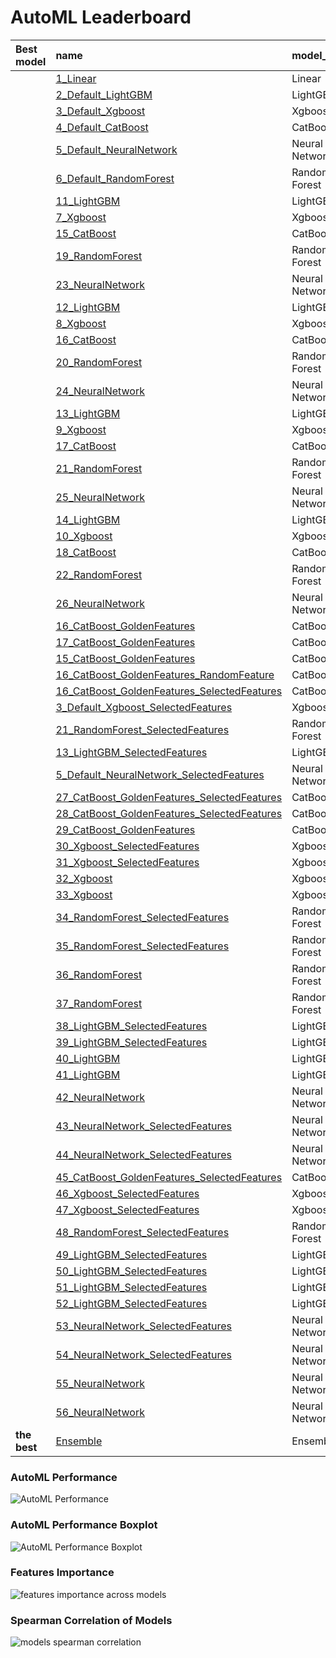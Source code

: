 # AutoML Leaderboard

| Best model   | name                                                                                                 | model_type     | metric_type   |   metric_value |   train_time |   single_prediction_time |
|:-------------|:-----------------------------------------------------------------------------------------------------|:---------------|:--------------|---------------:|-------------:|-------------------------:|
|              | [1_Linear](1_Linear/README.md)                                                                       | Linear         | logloss       |       0.692931 |        16.31 |                   0.1887 |
|              | [2_Default_LightGBM](2_Default_LightGBM/README.md)                                                   | LightGBM       | logloss       |       0.692353 |        21.33 |                   0.0923 |
|              | [3_Default_Xgboost](3_Default_Xgboost/README.md)                                                     | Xgboost        | logloss       |       0.691193 |        21.51 |                   0.1069 |
|              | [4_Default_CatBoost](4_Default_CatBoost/README.md)                                                   | CatBoost       | logloss       |       0.691206 |        25.02 |                   0.1058 |
|              | [5_Default_NeuralNetwork](5_Default_NeuralNetwork/README.md)                                         | Neural Network | logloss       |       0.693198 |        30.21 |                   0.2331 |
|              | [6_Default_RandomForest](6_Default_RandomForest/README.md)                                           | Random Forest  | logloss       |       0.691638 |        45.9  |                   0.323  |
|              | [11_LightGBM](11_LightGBM/README.md)                                                                 | LightGBM       | logloss       |       0.691933 |        23.56 |                   0.0561 |
|              | [7_Xgboost](7_Xgboost/README.md)                                                                     | Xgboost        | logloss       |       0.69189  |        18.56 |                   0.0343 |
|              | [15_CatBoost](15_CatBoost/README.md)                                                                 | CatBoost       | logloss       |       0.691007 |         7.94 |                   0.0358 |
|              | [19_RandomForest](19_RandomForest/README.md)                                                         | Random Forest  | logloss       |       0.691435 |         9.13 |                   0.1388 |
|              | [23_NeuralNetwork](23_NeuralNetwork/README.md)                                                       | Neural Network | logloss       |       0.697174 |         7.55 |                   0.056  |
|              | [12_LightGBM](12_LightGBM/README.md)                                                                 | LightGBM       | logloss       |       0.692996 |         5.36 |                   0.0123 |
|              | [8_Xgboost](8_Xgboost/README.md)                                                                     | Xgboost        | logloss       |       0.69176  |         5.54 |                   0.028  |
|              | [16_CatBoost](16_CatBoost/README.md)                                                                 | CatBoost       | logloss       |       0.690463 |         7.57 |                   0.0258 |
|              | [20_RandomForest](20_RandomForest/README.md)                                                         | Random Forest  | logloss       |       0.693228 |        12.93 |                   0.1139 |
|              | [24_NeuralNetwork](24_NeuralNetwork/README.md)                                                       | Neural Network | logloss       |       0.695749 |         7.68 |                   0.036  |
|              | [13_LightGBM](13_LightGBM/README.md)                                                                 | LightGBM       | logloss       |       0.691894 |         6.92 |                   0.016  |
|              | [9_Xgboost](9_Xgboost/README.md)                                                                     | Xgboost        | logloss       |       0.692369 |         6.42 |                   0.032  |
|              | [17_CatBoost](17_CatBoost/README.md)                                                                 | CatBoost       | logloss       |       0.69099  |         7.96 |                   0.0201 |
|              | [21_RandomForest](21_RandomForest/README.md)                                                         | Random Forest  | logloss       |       0.691392 |        20.56 |                   0.3183 |
|              | [25_NeuralNetwork](25_NeuralNetwork/README.md)                                                       | Neural Network | logloss       |       0.695669 |        36.73 |                   0.1911 |
|              | [14_LightGBM](14_LightGBM/README.md)                                                                 | LightGBM       | logloss       |       0.692303 |        22.04 |                   0.054  |
|              | [10_Xgboost](10_Xgboost/README.md)                                                                   | Xgboost        | logloss       |       0.691368 |         6.92 |                   0.041  |
|              | [18_CatBoost](18_CatBoost/README.md)                                                                 | CatBoost       | logloss       |       0.691885 |         8.16 |                   0.0343 |
|              | [22_RandomForest](22_RandomForest/README.md)                                                         | Random Forest  | logloss       |       0.692001 |        11.3  |                   0.1401 |
|              | [26_NeuralNetwork](26_NeuralNetwork/README.md)                                                       | Neural Network | logloss       |       0.69951  |        23.72 |                   0.2026 |
|              | [16_CatBoost_GoldenFeatures](16_CatBoost_GoldenFeatures/README.md)                                   | CatBoost       | logloss       |       0.688577 |        33.36 |                   0.3179 |
|              | [17_CatBoost_GoldenFeatures](17_CatBoost_GoldenFeatures/README.md)                                   | CatBoost       | logloss       |       0.68916  |        28.37 |                   0.1981 |
|              | [15_CatBoost_GoldenFeatures](15_CatBoost_GoldenFeatures/README.md)                                   | CatBoost       | logloss       |       0.689364 |        36.58 |                   0.2529 |
|              | [16_CatBoost_GoldenFeatures_RandomFeature](16_CatBoost_GoldenFeatures_RandomFeature/README.md)       | CatBoost       | logloss       |       0.68848  |        43.4  |                   0.2364 |
|              | [16_CatBoost_GoldenFeatures_SelectedFeatures](16_CatBoost_GoldenFeatures_SelectedFeatures/README.md) | CatBoost       | logloss       |       0.687796 |        25.92 |                   0.1327 |
|              | [3_Default_Xgboost_SelectedFeatures](3_Default_Xgboost_SelectedFeatures/README.md)                   | Xgboost        | logloss       |       0.690573 |        22.68 |                   0.1051 |
|              | [21_RandomForest_SelectedFeatures](21_RandomForest_SelectedFeatures/README.md)                       | Random Forest  | logloss       |       0.69129  |        33.63 |                   0.2137 |
|              | [13_LightGBM_SelectedFeatures](13_LightGBM_SelectedFeatures/README.md)                               | LightGBM       | logloss       |       0.691613 |        22.97 |                   0.048  |
|              | [5_Default_NeuralNetwork_SelectedFeatures](5_Default_NeuralNetwork_SelectedFeatures/README.md)       | Neural Network | logloss       |       0.693501 |        31.64 |                   0.1477 |
|              | [27_CatBoost_GoldenFeatures_SelectedFeatures](27_CatBoost_GoldenFeatures_SelectedFeatures/README.md) | CatBoost       | logloss       |       0.686666 |        28.13 |                   0.1841 |
|              | [28_CatBoost_GoldenFeatures_SelectedFeatures](28_CatBoost_GoldenFeatures_SelectedFeatures/README.md) | CatBoost       | logloss       |       0.688358 |        34.92 |                   0.1421 |
|              | [29_CatBoost_GoldenFeatures](29_CatBoost_GoldenFeatures/README.md)                                   | CatBoost       | logloss       |       0.688371 |        45.61 |                   0.2504 |
|              | [30_Xgboost_SelectedFeatures](30_Xgboost_SelectedFeatures/README.md)                                 | Xgboost        | logloss       |       0.691143 |        23.14 |                   0.0972 |
|              | [31_Xgboost_SelectedFeatures](31_Xgboost_SelectedFeatures/README.md)                                 | Xgboost        | logloss       |       0.69115  |        23.48 |                   0.1083 |
|              | [32_Xgboost](32_Xgboost/README.md)                                                                   | Xgboost        | logloss       |       0.691403 |        22.4  |                   0.0937 |
|              | [33_Xgboost](33_Xgboost/README.md)                                                                   | Xgboost        | logloss       |       0.691265 |        24.82 |                   0.0832 |
|              | [34_RandomForest_SelectedFeatures](34_RandomForest_SelectedFeatures/README.md)                       | Random Forest  | logloss       |       0.691296 |        35.4  |                   0.2402 |
|              | [35_RandomForest_SelectedFeatures](35_RandomForest_SelectedFeatures/README.md)                       | Random Forest  | logloss       |       0.69129  |        34.63 |                   0.2024 |
|              | [36_RandomForest](36_RandomForest/README.md)                                                         | Random Forest  | logloss       |       0.691457 |        40.37 |                   0.2668 |
|              | [37_RandomForest](37_RandomForest/README.md)                                                         | Random Forest  | logloss       |       0.691692 |        48.61 |                   0.3388 |
|              | [38_LightGBM_SelectedFeatures](38_LightGBM_SelectedFeatures/README.md)                               | LightGBM       | logloss       |       0.691306 |        29.41 |                   0.0625 |
|              | [39_LightGBM_SelectedFeatures](39_LightGBM_SelectedFeatures/README.md)                               | LightGBM       | logloss       |       0.692316 |        31.62 |                   0.0517 |
|              | [40_LightGBM](40_LightGBM/README.md)                                                                 | LightGBM       | logloss       |       0.691699 |        30.36 |                   0.071  |
|              | [41_LightGBM](41_LightGBM/README.md)                                                                 | LightGBM       | logloss       |       0.692187 |        29.15 |                   0.039  |
|              | [42_NeuralNetwork](42_NeuralNetwork/README.md)                                                       | Neural Network | logloss       |       0.693793 |        38.17 |                   0.301  |
|              | [43_NeuralNetwork_SelectedFeatures](43_NeuralNetwork_SelectedFeatures/README.md)                     | Neural Network | logloss       |       0.693586 |        37.85 |                   0.1807 |
|              | [44_NeuralNetwork_SelectedFeatures](44_NeuralNetwork_SelectedFeatures/README.md)                     | Neural Network | logloss       |       0.692905 |        38.28 |                   0.1543 |
|              | [45_CatBoost_GoldenFeatures_SelectedFeatures](45_CatBoost_GoldenFeatures_SelectedFeatures/README.md) | CatBoost       | logloss       |       0.687197 |        31.78 |                   0.1543 |
|              | [46_Xgboost_SelectedFeatures](46_Xgboost_SelectedFeatures/README.md)                                 | Xgboost        | logloss       |       0.690206 |        27.32 |                   0.1349 |
|              | [47_Xgboost_SelectedFeatures](47_Xgboost_SelectedFeatures/README.md)                                 | Xgboost        | logloss       |       0.690407 |        17.95 |                   0.0338 |
|              | [48_RandomForest_SelectedFeatures](48_RandomForest_SelectedFeatures/README.md)                       | Random Forest  | logloss       |       0.691304 |        11.39 |                   0.0934 |
|              | [49_LightGBM_SelectedFeatures](49_LightGBM_SelectedFeatures/README.md)                               | LightGBM       | logloss       |       0.691654 |        14.58 |                   0.013  |
|              | [50_LightGBM_SelectedFeatures](50_LightGBM_SelectedFeatures/README.md)                               | LightGBM       | logloss       |       0.691306 |        19.64 |                   0.0476 |
|              | [51_LightGBM_SelectedFeatures](51_LightGBM_SelectedFeatures/README.md)                               | LightGBM       | logloss       |       0.691985 |        26.98 |                   0.051  |
|              | [52_LightGBM_SelectedFeatures](52_LightGBM_SelectedFeatures/README.md)                               | LightGBM       | logloss       |       0.691613 |        28.2  |                   0.067  |
|              | [53_NeuralNetwork_SelectedFeatures](53_NeuralNetwork_SelectedFeatures/README.md)                     | Neural Network | logloss       |       0.694574 |        41.37 |                   0.1601 |
|              | [54_NeuralNetwork_SelectedFeatures](54_NeuralNetwork_SelectedFeatures/README.md)                     | Neural Network | logloss       |       0.699098 |        33.07 |                   0.2421 |
|              | [55_NeuralNetwork](55_NeuralNetwork/README.md)                                                       | Neural Network | logloss       |       0.694499 |        11.15 |                   0.0832 |
|              | [56_NeuralNetwork](56_NeuralNetwork/README.md)                                                       | Neural Network | logloss       |       0.693326 |        10.47 |                   0.0421 |
| **the best** | [Ensemble](Ensemble/README.md)                                                                       | Ensemble       | logloss       |       0.686131 |        13.13 |                   0.4449 |

### AutoML Performance
![AutoML Performance](ldb_performance.png)

### AutoML Performance Boxplot
![AutoML Performance Boxplot](ldb_performance_boxplot.png)

### Features Importance
![features importance across models](features_heatmap.png)



### Spearman Correlation of Models
![models spearman correlation](correlation_heatmap.png)

